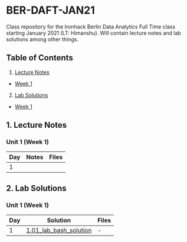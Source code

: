 # BER-DAFT-JAN21

Class repository for the Ironhack Berlin Data Analytics Full Time class starting January 2021 (LT: Himanshu). Will contain lecture notes and lab solutions among other things.

## Table of Contents

1. [Lecture Notes](#ln)
  * [Week 1](#ln_u1)
2. [Lab Solutions](#ls)
  * [Week 1](#ls_u1)

## 1. Lecture Notes <a name="ln"></a>

### Unit 1 (Week 1) <a name="ln_u1"></a>

| Day | Notes | Files |
|--|--|--|
| 1 | | |


## 2. Lab Solutions <a name="ls"></a>

### Unit 1 (Week 1) <a name="ln_u1"></a>

| Day | Solution | Files |
|--|--|--|
| 1 | [1.01_lab_bash_solution](https://github.com/n1oftheabove/BER-DAFT-JAN21/tree/main/Labs/Solutions/unit_1/day_1/1.01_lab_bash_solution) | - |
